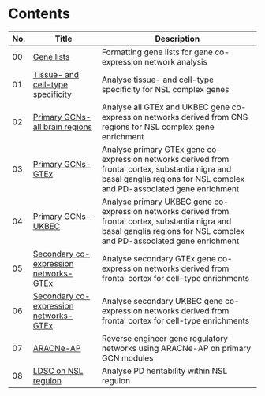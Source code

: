 # Contents

| No. | Title | Description |
| --- | --- | --- | 
| 00 | [Gene lists](Gene_lists.html) | Formatting gene lists for gene co-expression network analysis |
| 01 | [Tissue- and cell-type specificity](tissue_cell_specificity.html) | Analyse tissue- and cell-type specificity for NSL complex genes |
| 02 | [Primary GCNs- all brain regions](Primary_GCNs/CoExp_brain.html) | Analyse all GTEx and UKBEC gene co-expression networks derived from CNS regions for NSL complex gene enrichment |
| 03 | [Primary GCNs- GTEx](Primary_GCNs/Primary_GCN_gtex.html) | Analyse primary GTEx gene co-expression networks derived from frontal cortex, substantia nigra and basal ganglia regions for NSL complex and PD-associated gene enrichment |
| 04 | [Primary GCNs- UKBEC](Primary_GCNs/Primary_GCN_ukbec.html) | Analyse primary UKBEC gene co-expression networks derived from frontal cortex, substantia nigra and basal ganglia regions for NSL complex and PD-associated gene enrichment |
| 05 | [Secondary co-expression networks- GTEx](Secondary_GCNs/Sec_GCN_gtex.html) | Analyse secondary GTEx gene co-expression networks derived from frontal cortex for cell-type enrichments | 
| 06 | [Secondary co-expression networks- GTEx](Secondary_GCNs/Sec_GCN_ukbec.html) | Analyse secondary UKBEC gene co-expression networks derived from frontal cortex for cell-type enrichments | 
| 07 | [ARACNe-AP](ARACNe/ARACNe_analysis.html) | Reverse engineer gene regulatory networks using ARACNe-AP on primary GCN modules |
| 08 | [LDSC on NSL regulon](ARACNe/LDSC_regulon.html) | Analyse PD heritability within NSL regulon |
